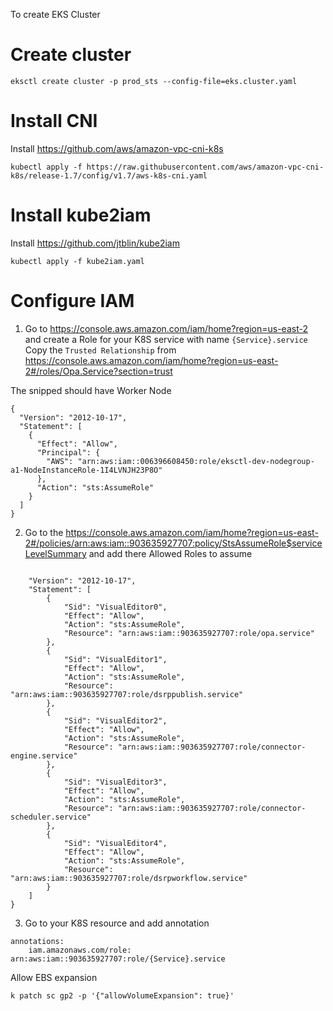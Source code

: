 To create EKS Cluster

# Create cluster

```
eksctl create cluster -p prod_sts --config-file=eks.cluster.yaml
```

# Install CNI

Install https://github.com/aws/amazon-vpc-cni-k8s

```
kubectl apply -f https://raw.githubusercontent.com/aws/amazon-vpc-cni-k8s/release-1.7/config/v1.7/aws-k8s-cni.yaml
```

# Install kube2iam

Install https://github.com/jtblin/kube2iam

```
kubectl apply -f kube2iam.yaml
```

# Configure IAM

1. Go to https://console.aws.amazon.com/iam/home?region=us-east-2 and create a Role for your K8S service with name `{Service}.service`
   Copy the `Trusted Relationship` from https://console.aws.amazon.com/iam/home?region=us-east-2#/roles/Opa.Service?section=trust

The snipped should have Worker Node

```
{
  "Version": "2012-10-17",
  "Statement": [
    {
      "Effect": "Allow",
      "Principal": {
        "AWS": "arn:aws:iam::006396608450:role/eksctl-dev-nodegroup-a1-NodeInstanceRole-1I4LVNJH23P8O"
      },
      "Action": "sts:AssumeRole"
    }
  ]
}
```

2. Go to the https://console.aws.amazon.com/iam/home?region=us-east-2#/policies/arn:aws:iam::903635927707:policy/StsAssumeRole$serviceLevelSummary and add there Allowed Roles to assume

```

    "Version": "2012-10-17",
    "Statement": [
        {
            "Sid": "VisualEditor0",
            "Effect": "Allow",
            "Action": "sts:AssumeRole",
            "Resource": "arn:aws:iam::903635927707:role/opa.service"
        },
        {
            "Sid": "VisualEditor1",
            "Effect": "Allow",
            "Action": "sts:AssumeRole",
            "Resource": "arn:aws:iam::903635927707:role/dsrppublish.service"
        },
        {
            "Sid": "VisualEditor2",
            "Effect": "Allow",
            "Action": "sts:AssumeRole",
            "Resource": "arn:aws:iam::903635927707:role/connector-engine.service"
        },
        {
            "Sid": "VisualEditor3",
            "Effect": "Allow",
            "Action": "sts:AssumeRole",
            "Resource": "arn:aws:iam::903635927707:role/connector-scheduler.service"
        },
        {
            "Sid": "VisualEditor4",
            "Effect": "Allow",
            "Action": "sts:AssumeRole",
            "Resource": "arn:aws:iam::903635927707:role/dsrpworkflow.service"
        }
    ]
}
```

3. Go to your K8S resource and add annotation

```
annotations:
    iam.amazonaws.com/role: arn:aws:iam::903635927707:role/{Service}.service
```

Allow EBS expansion

```
k patch sc gp2 -p '{"allowVolumeExpansion": true}'
```

